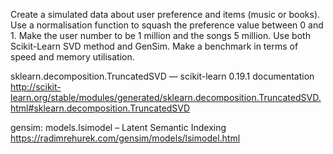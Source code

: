 Create a simulated data about user preference and items (music or books). 
Use a normalisation function to squash the preference value between 0 and 1. Make the user number to be 1 million and the songs 5 million. 
Use both Scikit-Learn SVD method and GenSim. Make a benchmark in terms of speed and memory utilisation.


sklearn.decomposition.TruncatedSVD — scikit-learn 0.19.1 documentation
http://scikit-learn.org/stable/modules/generated/sklearn.decomposition.TruncatedSVD.html#sklearn.decomposition.TruncatedSVD

gensim: models.lsimodel – Latent Semantic Indexing
https://radimrehurek.com/gensim/models/lsimodel.html

